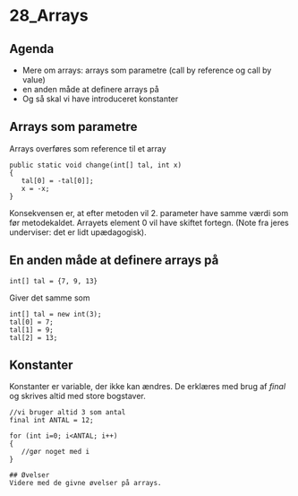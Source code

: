 # 28_Arrays
## Agenda
* Mere om arrays: arrays som parametre (call by reference og call by value)
* en anden måde at definere arrays på
* Og så skal vi have introduceret konstanter
## Arrays som parametre
Arrays overføres som reference til et array
`````
public static void change(int[] tal, int x)
{
   tal[0] = -tal[0]];
   x = -x;
}
`````
Konsekvensen er, at efter metoden vil 2. parameter have samme værdi som før metodekaldet. Arrayets element 0 vil have skiftet fortegn. (Note fra jeres underviser: det er lidt upædagogisk).
## En anden måde at definere arrays på
``````
int[] tal = {7, 9, 13}
``````
Giver det samme som
`````
int[] tal = new int(3);
tal[0] = 7;
tal[1] = 9;
tal[2] = 13;
`````
## Konstanter
Konstanter er variable, der ikke kan ændres. De erklæres med brug af *final* og skrives altid med store bogstaver.
`````
//vi bruger altid 3 som antal
final int ANTAL = 12;

for (int i=0; i<ANTAL; i++)
{
   //gør noget med i
}

## Øvelser
Videre med de givne øvelser på arrays.
